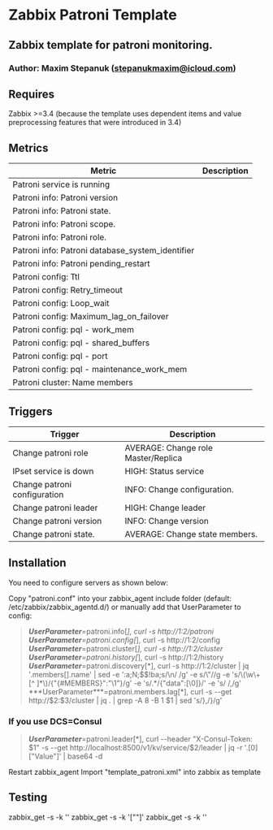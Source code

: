 # Zabbix Patroni Template

## Zabbix template for patroni monitoring.

### Author: Maxim Stepanuk (stepanukmaxim@icloud.com)

## Requires

Zabbix >=3.4 (because the template uses dependent items and value preprocessing features that were introduced in 3.4)

## Metrics
|      Metric                                      | Description                                                                        |
|--------------------------------------------------|------------------------------------------------------------------------------------|
| Patroni service is running                       |
| Patroni info: Patroni version                    |
| Patroni info: Patroni state.                     |
| Patroni info: Patroni scope.                     |
| Patroni info: Patroni role.                      |
| Patroni info: Patroni database_system_identifier |
| Patroni info: Patroni pending_restart            |
| Patroni config: Ttl                              | 
| Patroni config: Retry_timeout                    |
| Patroni config: Loop_wait                        |
| Patroni config: Maximum_lag_on_failover          |
| Patroni config: pql - work_mem                   |
| Patroni config: pql - shared_buffers             |
| Patroni config: pql - port                       |
| Patroni config: pql - maintenance_work_mem       |
| Patroni cluster: Name members        	           |                 |



## Triggers
|     Trigger                  |  Description                         |
|------------------------------|--------------------------------------|
| Change patroni role          | AVERAGE: Change role Master/Replica  |
| IPset service is down        | HIGH: Status service                 |
| Change patroni configuration | INFO: Change configuration.          |
| Change patroni leader        | HIGH: Change leader                  |
| Change patroni version       | INFO: Change version                 |
| Change patroni state.        | AVERAGE: Change state members.       |

## Installation

You need to configure servers as shown below:

Copy "patroni.conf" into your zabbix_agent include folder (default: /etc/zabbix/zabbix_agentd.d/) or manually add that UserParameter to config:

> ***UserParameter***=patroni.info[*], curl -s http://$1:$2/patroni
> ***UserParameter***=patroni.config[*], curl -s http://$1:$2/config
> ***UserParameter***=patroni.cluster[*], curl -s http://$1:$2/cluster
> ***UserParameter***=patroni.history[*], curl -s http://$1:$2/history
> ***UserParameter***=patroni.discovery[*], curl -s http://$1:$2/cluster | jq '.members[].name' | sed -e ':a;N;$$!ba;s/\n/ /g' -e s/\"//g -e 's/\(\w\+[^ ]*\)/{"{#MEMBERS}":"\1"}/g' -e 's/.*/{"data":[\0]}/' -e 's/ /,/g'
> ***UserParameter***=patroni.members.lag[*], curl -s --get http://$2:$3/cluster | jq . | grep -A 8 -B 1 $1 | sed 's/},/}/g'
### If you use DCS=Consul
> ***UserParameter***=patroni.leader[*], curl --header "X-Consul-Token: $1" -s --get http://localhost:8500/v1/kv/service/$2/leader | jq -r '.[0]["Value"]' | base64 -d

Restart zabbix_agent
Import "template_patroni.xml" into zabbix as template

## Testing

zabbix_get -s <ip> -k ''
zabbix_get -s <ip> -k '["<name>"]'
zabbix_get -s <ip> -k ''

